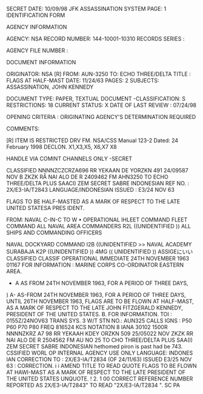 SECRET
DATE: 10/09/98
JFK ASSASSINATION SYSTEM
PAGE: 1
IDENTIFICATION FORM

AGENCY INFORMATION

AGENCY: NSA
RECORD NUMBER: 144-10001-10310
RECORDS SERIES :

AGENCY FILE NUMBER :

DOCUMENT INFORMATION

ORIGINATOR: NSA [R]
FROM: AUN-3250
TO: ECHO THREE/DELTA
TITLE :
FLAGS AT HALF-MAST
DATE: 11/24/63
PAGES: 2
SUBJECTS:
ASSASSINATION, JOHN KENNEDY

DOCUMENT TYPE: PAPER, TEXTUAL DOCUMENT
-CLASSIFICATION: S
RESTRICTIONS: 18
CURRENT STATUS: X
DATE OF LAST REVIEW : 07/24/98

OPENING CRITERIA :
ORIGINATING AGENCY'S DETERMINATION REQUIRED

COMMENTS:

[R] ITEM IS RESTRICTED
DRV FM. NSA/CSS Manual 123-2
Dated: 24 February 1998
DECLON. X1,X3,X5, X6,X7 X8

HANDLE VIA COMINT CHANNELS ONLY
-SECRET

CLASSIFIED
NNNNZCZCRZA696
RR YEKAAN
DE YORZKN 491 24/09587 NOV
B
ZKZK RÅ NAI ALO DE
R 2409462
FM AHN3250
TO ECHO THREE/DELTA
PLUS SAACI)
ZEM
SECRET SABRE
INDONESIAN REF NO. : 2X/E3-IA/T2843
LANGUAGE/INDONESIAN ISSUED : E3/24 NOV 63

FLAGS TO BE HALF-MASTED AS A MARK OF RESPECT TO THE LATE
UNITED STATESA PRES IDENT.

FROM: NAVAL C-IN-C
TO
W
• OPERATIONAL IHLEET COMMAND
FLEET COMMAND
ALL NAVAL AREA COMMANDERS
R2L ((UNIDENTIFIED ))
ALL SHIPS AND COMMANDING OFFICERS

NAVAL DOCKYARD COMMAND
I2B ((UNIDENTIFIED >>
NAVAL ACADEMY SURABAJA
K2P ((UNIDENTIFIED ))
4MG (( UNIDENTIFIED ))
ASSIGEにいい
CLASSIFIED
CLASSIF
OPERATIONAL IMMEDIATE 24TH NOVEMBER 1963 01167
FOR INFORMATION : MARINE CORPS CO-ORDINATOR EASTERN AREA.
- A
AS FROM 24TH NOVEMBER 1963, FOR A PERIOD OF THREE DAYS,

)
A- AS-FROM 24TH NOVEMBER 1963, FOR A PERIOD OF THREE DAYS,
UNTIL 26TH NOVEMBER 1963, FLAGS ARE TO BE FLOWN AT HALF-MAST,
AS A MARK OF RESPECT TO THE LATE JOHN FITZGERALD KENNEDY,
PRESIDENT OF THE UNITED STATES.
B. FOR INFORMATION.
TOI : 0155Z/24NOV63 TRANS SYS. 3 W/T
STN NO.: AUN325 CALLS IGNS : P50 P60 P70 P80
FREQ 816524 KCS NOTATION 8 ΙΑΝΑ 30102
1500R
NNNNZKRZ A7 98
RR YEKAAH
KDEY ORZKN 509 25/05022 NOV
ZKZK RR NAI ALO DE
R 2504562
FM AU NO 25
TO CHO THREE/DELTA
PLUS SAA(I)
ZEM
SECRET SABRE
INDONESIAN
hethomed piron is past had be
743.
CSSIFIED WORL
OP INTERNAL AGENCY USE ONLY
LANGUAGE: INDONES IAN CORRECTION TO : 2X/E3-IA/T2834 (OF 24/11/63)
ISSUED E3/25 NOV 63
:
CORRECTION.
i
i
AMEND TITLE TO READ QUOTE FLAGS TO BE FLOWN AT HAWI-MAST AS
A MARK OF RESPECT TO THE LATE PRESIDENT OF THE UNITED STATES
UNQUOTE.
!
2.
1
00 CORRECT REFERENCE NUMBER REPORTED AS 2X/E3-IA/T2843" TO
READ "2X/E3-IA/T2834 ".
SC
PA
